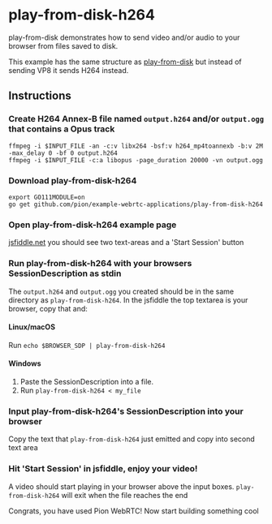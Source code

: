 # play-from-disk-h264
play-from-disk demonstrates how to send video and/or audio to your browser from files saved to disk.

This example has the same structure as [play-from-disk](https://github.com/pion/webrtc/tree/master/examples/play-from-disk) but instead of sending VP8 it sends H264 instead.

## Instructions
### Create H264 Annex-B file named `output.h264` and/or `output.ogg` that contains a Opus track
```
ffmpeg -i $INPUT_FILE -an -c:v libx264 -bsf:v h264_mp4toannexb -b:v 2M -max_delay 0 -bf 0 output.h264
ffmpeg -i $INPUT_FILE -c:a libopus -page_duration 20000 -vn output.ogg
```

### Download play-from-disk-h264
```
export GO111MODULE=on
go get github.com/pion/example-webrtc-applications/play-from-disk-h264
```

### Open play-from-disk-h264 example page
[jsfiddle.net](https://jsfiddle.net/9s10amwL/) you should see two text-areas and a 'Start Session' button

### Run play-from-disk-h264 with your browsers SessionDescription as stdin
The `output.h264` and `output.ogg` you created should be in the same directory as `play-from-disk-h264`. In the jsfiddle the top textarea is your browser, copy that and:

#### Linux/macOS
Run `echo $BROWSER_SDP | play-from-disk-h264`
#### Windows
1. Paste the SessionDescription into a file.
1. Run `play-from-disk-h264 < my_file`

### Input play-from-disk-h264's SessionDescription into your browser
Copy the text that `play-from-disk-h264` just emitted and copy into second text area

### Hit 'Start Session' in jsfiddle, enjoy your video!
A video should start playing in your browser above the input boxes. `play-from-disk-h264` will exit when the file reaches the end

Congrats, you have used Pion WebRTC! Now start building something cool
